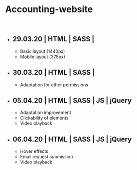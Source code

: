 <h1>Accounting-website</h1></br>

<ul>

  <li>
    <h2>29.03.20 | HTML | SASS |</h2>
    <ul>
      <li>Basic layout (1440px)</li>
      <li>Mobile layout (375px)</li>
    </ul>
  </li>

  <li>
      <h2>30.03.20 | HTML | SASS |</h2>
      <ul>
        <li>Adaptation for other permissions</li>
      </ul>
  </li>

  <li>
      <h2>05.04.20 | HTML | SASS | JS | jQuery</h2>
      <ul>
        <li>Adaptation improvement</li>
        <li>Clickability of elements</li>
        <li>Video playback</li>
      </ul>
  </li>

  <li>
      <h2>06.04.20 | HTML | SASS | JS | jQuery</h2>
      <ul>
        <li>Hover effects</li>
        <li>Email request submission</li>
        <li>Video playback</li>
      </ul>
  </li>

</ul>
